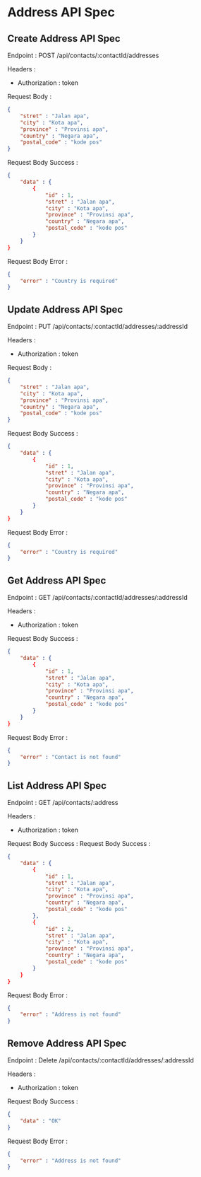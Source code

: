 # Address API Spec

## Create Address API Spec

Endpoint : POST /api/contacts/:contactId/addresses

Headers :
- Authorization : token

Request Body :
``` json 
{ 
    "stret" : "Jalan apa",
    "city" : "Kota apa",
    "province" : "Provinsi apa",
    "country" : "Negara apa",
    "postal_code" : "kode pos"
}
```

Request Body Success :
``` json 
{
    "data" : {
        { 
            "id" : 1,
            "stret" : "Jalan apa",
            "city" : "Kota apa",
            "province" : "Provinsi apa",
            "country" : "Negara apa",
            "postal_code" : "kode pos"
        }
    }
}
```

Request Body Error :
``` json 
{ 
    "error" : "Country is required"
}
```

## Update Address API Spec

Endpoint : PUT /api/contacts/:contactId/addresses/:addressId

Headers :
- Authorization : token

Request Body :
``` json 
{ 
    "stret" : "Jalan apa",
    "city" : "Kota apa",
    "province" : "Provinsi apa",
    "country" : "Negara apa",
    "postal_code" : "kode pos"
}
```

Request Body Success :
``` json 
{
    "data" : {
        { 
            "id" : 1,
            "stret" : "Jalan apa",
            "city" : "Kota apa",
            "province" : "Provinsi apa",
            "country" : "Negara apa",
            "postal_code" : "kode pos"
        }
    }
}
```

Request Body Error :
``` json 
{ 
    "error" : "Country is required"
}
```

## Get Address API Spec

Endpoint : GET /api/contacts/:contactId/addresses/:addressId

Headers :
- Authorization : token

Request Body Success :
``` json 
{
    "data" : {
        { 
            "id" : 1,
            "stret" : "Jalan apa",
            "city" : "Kota apa",
            "province" : "Provinsi apa",
            "country" : "Negara apa",
            "postal_code" : "kode pos"
        }
    }
}
```

Request Body Error :
``` json 
{ 
    "error" : "Contact is not found"
}
```

## List Address API Spec

Endpoint : GET /api/contacts/:address

Headers :
- Authorization : token

Request Body Success :
Request Body Success :
``` json 
{
    "data" : {
        { 
            "id" : 1,
            "stret" : "Jalan apa",
            "city" : "Kota apa",
            "province" : "Provinsi apa",
            "country" : "Negara apa",
            "postal_code" : "kode pos"
        },
        { 
            "id" : 2,
            "stret" : "Jalan apa",
            "city" : "Kota apa",
            "province" : "Provinsi apa",
            "country" : "Negara apa",
            "postal_code" : "kode pos"
        }
    }
}
```

Request Body Error :
``` json 
{ 
    "error" : "Address is not found"
}
```
## Remove Address API Spec

Endpoint : Delete /api/contacts/:contactId/addresses/:addressId

Headers :
- Authorization : token 

Request Body Success :
```json
{
    "data" : "OK"
}
```

Request Body Error :
``` json 
{ 
    "error" : "Address is not found"
}
```